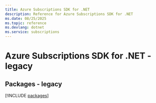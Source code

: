 ```yaml
---
title: Azure Subscriptions SDK for .NET
description: Reference for Azure Subscriptions SDK for .NET
ms.date: 08/25/2025
ms.topic: reference
ms.devlang: dotnet
ms.service: subscriptions
---
```

# Azure Subscriptions SDK for .NET - legacy
## Packages - legacy
[!INCLUDE [packages](subscriptions-index.md)]